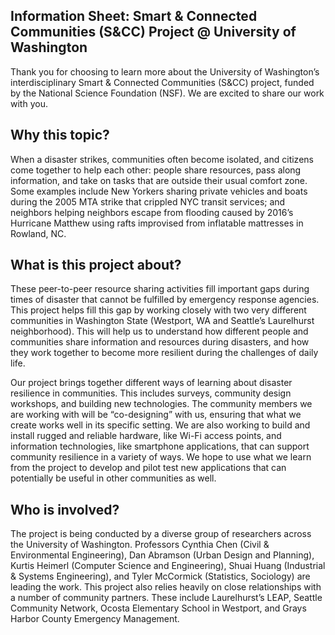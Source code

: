 ## Information Sheet: Smart & Connected Communities (S&CC) Project @ University of Washington 

Thank you for choosing to learn more about the University of Washington’s interdisciplinary Smart & Connected Communities (S&CC) project, funded by the National Science Foundation (NSF). We are excited to share our work with you. 

## Why this topic? 

When a disaster strikes, communities often become isolated, and citizens come together to help each other: people share resources, pass along information, and take on tasks that are outside their usual comfort zone. Some examples include New Yorkers sharing private vehicles and boats during the 2005 MTA strike that crippled NYC transit services; and neighbors helping neighbors escape from flooding caused by 2016’s Hurricane Matthew using rafts improvised from inflatable mattresses in Rowland, NC.  

## What is this project about? 

These peer-to-peer resource sharing activities fill important gaps during times of disaster that cannot be fulfilled by emergency response agencies. This project helps fill this gap by working closely with two very different communities in Washington State (Westport, WA and Seattle’s Laurelhurst neighborhood). This will help us to understand how different people and communities share information and resources during disasters, and how they work together to become more resilient during the challenges of daily life. 

Our project brings together different ways of learning about disaster resilience in communities. This includes surveys, community design workshops, and building new technologies. The community members we are working with will be “co-designing” with us, ensuring that what we create works well in its specific setting. We are also working to build and install rugged and reliable hardware, like Wi-Fi access points, and information technologies, like smartphone applications, that can support community resilience in a variety of ways. We hope to use what we learn from the project to develop and pilot test new applications that can potentially be useful in other communities as well. 

## Who is involved? 

The project is being conducted by a diverse group of researchers across the University of Washington. Professors Cynthia Chen (Civil & Environmental Engineering), Dan Abramson (Urban Design and Planning), Kurtis Heimerl (Computer Science and Engineering), Shuai Huang (Industrial & Systems Engineering), and Tyler McCormick (Statistics, Sociology) are leading the work. This project also relies heavily on close relationships with a number of community partners. These include Laurelhurst’s LEAP, Seattle Community Network, Ocosta Elementary School in Westport, and Grays Harbor County Emergency Management. 
